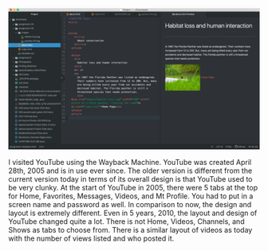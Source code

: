![Screenshot](./images/Scree.PNG)

I visited YouTube using the Wayback Machine. YouTube was created April 28th, 2005 and is in use ever since. The older version is different from the current version today in terms of its overall design is that YouTube used to be very clunky. At the start of YouTube in 2005, there were 5 tabs at the top for Home, Favorites, Messages, Videos, and Mt Profile. You had to put in a screen name and password as well. In comparison to now, the design and layout is extremely different. Even in 5 years, 2010, the layout and design of YouTube changed quite a lot. There is not Home, Videos, Channels, and Shows as tabs to choose from. There is a similar layout of videos as today with the number of views listed and who posted it.
